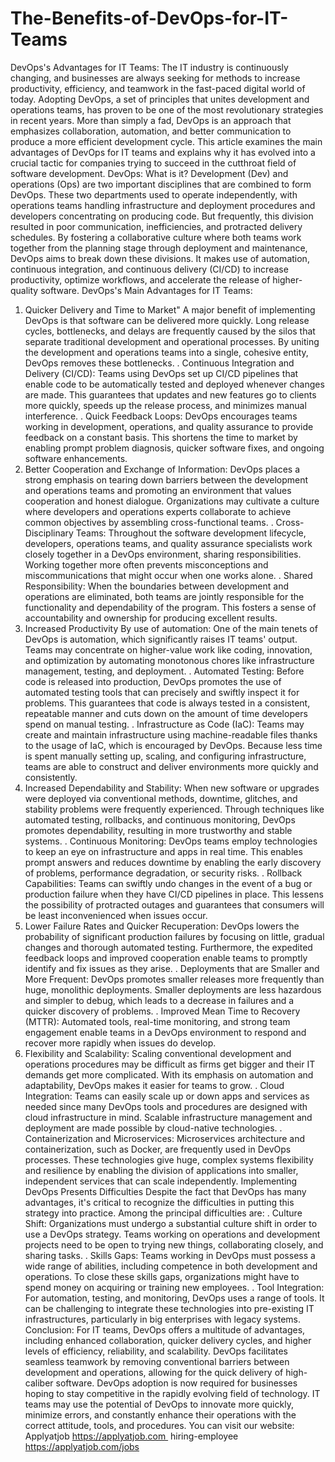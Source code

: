 # The-Benefits-of-DevOps-for-IT-Teams
DevOps's Advantages for IT Teams:
The IT industry is continuously changing, and businesses are always seeking for methods to increase productivity, efficiency, and teamwork in the fast-paced digital world of today. Adopting DevOps, a set of principles that unites development and operations teams, has proven to be one of the most revolutionary strategies in recent years. More than simply a fad, DevOps is an approach that emphasizes collaboration, automation, and better communication to produce a more efficient development cycle. This article examines the main advantages of DevOps for IT teams and explains why it has evolved into a crucial tactic for companies trying to succeed in the cutthroat field of software development.
DevOps: What is it?
Development (Dev) and operations (Ops) are two important disciplines that are combined to form DevOps. These two departments used to operate independently, with operations teams handling infrastructure and deployment procedures and developers concentrating on producing code. But frequently, this division resulted in poor communication, inefficiencies, and protracted delivery schedules. By fostering a collaborative culture where both teams work together from the planning stage through deployment and maintenance, DevOps aims to break down these divisions. It makes use of automation, continuous integration, and continuous delivery (CI/CD) to increase productivity, optimize workflows, and accelerate the release of higher-quality software.
DevOps's Main Advantages for IT Teams: 
1. Quicker Delivery and Time to Market"
A major benefit of implementing DevOps is that software can be delivered more quickly. Long release cycles, bottlenecks, and delays are frequently caused by the silos that separate traditional development and operational processes. By uniting the development and operations teams into a single, cohesive entity, DevOps removes these bottlenecks.
. Continuous Integration and Delivery (CI/CD): Teams using DevOps set up CI/CD pipelines that enable code to be automatically tested and deployed whenever changes are made. This guarantees that updates and new features go to clients more quickly, speeds up the release process, and minimizes manual interference.
. Quick Feedback Loops: DevOps encourages teams working in development, operations, and quality assurance to provide feedback on a constant basis. This shortens the time to market by enabling prompt problem diagnosis, quicker software fixes, and ongoing software enhancements.
2. Better Cooperation and Exchange of Information:
DevOps places a strong emphasis on tearing down barriers between the development and operations teams and promoting an environment that values cooperation and honest dialogue. Organizations may cultivate a culture where developers and operations experts collaborate to achieve common objectives by assembling cross-functional teams.
. Cross-Disciplinary Teams: Throughout the software development lifecycle, developers, operations teams, and quality assurance specialists work closely together in a DevOps environment, sharing responsibilities. Working together more often prevents misconceptions and miscommunications that might occur when one works alone.
. Shared Responsibility: When the boundaries between development and operations are eliminated, both teams are jointly responsible for the functionality and dependability of the program. This fosters a sense of accountability and ownership for producing excellent results.
3. Increased Productivity By use of automation:
One of the main tenets of DevOps is automation, which significantly raises IT teams' output. Teams may concentrate on higher-value work like coding, innovation, and optimization by automating monotonous chores like infrastructure management, testing, and deployment.
. Automated Testing: Before code is released into production, DevOps promotes the use of automated testing tools that can precisely and swiftly inspect it for problems. This guarantees that code is always tested in a consistent, repeatable manner and cuts down on the amount of time developers spend on manual testing.
. Infrastructure as Code (IaC): Teams may create and maintain infrastructure using machine-readable files thanks to the usage of IaC, which is encouraged by DevOps. Because less time is spent manually setting up, scaling, and configuring infrastructure, teams are able to construct and deliver environments more quickly and consistently.
4. Increased Dependability and Stability:
When new software or upgrades were deployed via conventional methods, downtime, glitches, and stability problems were frequently experienced. Through techniques like automated testing, rollbacks, and continuous monitoring, DevOps promotes dependability, resulting in more trustworthy and stable systems.
. Continuous Monitoring: DevOps teams employ technologies to keep an eye on infrastructure and apps in real time. This enables prompt answers and reduces downtime by enabling the early discovery of problems, performance degradation, or security risks.
. Rollback Capabilities: Teams can swiftly undo changes in the event of a bug or production failure when they have CI/CD pipelines in place. This lessens the possibility of protracted outages and guarantees that consumers will be least inconvenienced when issues occur.
5. Lower Failure Rates and Quicker Recuperation:
DevOps lowers the probability of significant production failures by focusing on little, gradual changes and thorough automated testing. Furthermore, the expedited feedback loops and improved cooperation enable teams to promptly identify and fix issues as they arise.
. Deployments that are Smaller and More Frequent: 
DevOps promotes smaller releases more frequently than huge, monolithic deployments. Smaller deployments are less hazardous and simpler to debug, which leads to a decrease in failures and a quicker discovery of problems.
. Improved Mean Time to Recovery (MTTR): Automated tools, real-time monitoring, and strong team engagement enable teams in a DevOps environment to respond and recover more rapidly when issues do develop.
6. Flexibility and Scalability:
Scaling conventional development and operations procedures may be difficult as firms get bigger and their IT demands get more complicated. With its emphasis on automation and adaptability, DevOps makes it easier for teams to grow. 
. Cloud Integration: Teams can easily scale up or down apps and services as needed since many DevOps tools and procedures are designed with cloud infrastructure in mind. Scalable infrastructure management and deployment are made possible by cloud-native technologies.
. Containerization and Microservices: Microservices architecture and containerization, such as Docker, are frequently used in DevOps processes. These technologies give huge, complex systems flexibility and resilience by enabling the division of applications into smaller, independent services that can scale independently.
Implementing DevOps Presents Difficulties
Despite the fact that DevOps has many advantages, it's critical to recognize the difficulties in putting this strategy into practice. Among the principal difficulties are:
. Culture Shift: Organizations must undergo a substantial culture shift in order to use a DevOps strategy. Teams working on operations and development projects need to be open to trying new things, collaborating closely, and sharing tasks.
. Skills Gaps: Teams working in DevOps must possess a wide range of abilities, including competence in both development and operations. To close these skills gaps, organizations might have to spend money on acquiring or training new employees.
. Tool Integration: For automation, testing, and monitoring, DevOps uses a range of tools. It can be challenging to integrate these technologies into pre-existing IT infrastructures, particularly in big enterprises with legacy systems.
Conclusion:
For IT teams, DevOps offers a multitude of advantages, including enhanced collaboration, quicker delivery cycles, and higher levels of efficiency, reliability, and scalability. DevOps facilitates seamless teamwork by removing conventional barriers between development and operations, allowing for the quick delivery of high-caliber software. DevOps adoption is now required for businesses hoping to stay competitive in the rapidly evolving field of technology. IT teams may use the potential of DevOps to innovate more quickly, minimize errors, and constantly enhance their operations with the correct attitude, tools, and procedures.
You can visit our website: Applyatjob
 https://applyatjob.com 
hiring-employee https://applyatjob.com/jobs
